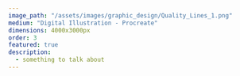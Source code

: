 ```yaml
---
image_path: "/assets/images/graphic_design/Quality_Lines_1.png"
medium: "Digital Illustration - Procreate"
dimensions: 4000x3000px 
order: 3
featured: true
description:
  - something to talk about 
---
```



